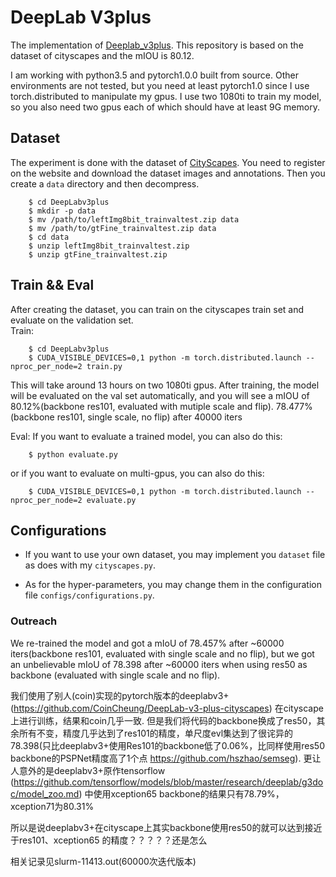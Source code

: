 # DeepLab V3plus
The implementation of [Deeplab_v3plus](https://arxiv.org/abs/1802.02611). This repository is based on the dataset of cityscapes and the mIOU is 80.12.

I am working with python3.5 and pytorch1.0.0 built from source. Other environments are not tested, but you need at least pytorch1.0 since I use torch.distributed to manipulate my gpus. I use two 1080ti to train my model, so you also need two gpus each of which should have at least 9G memory.


## Dataset
The experiment is done with the dataset of [CityScapes](https://www.cityscapes-dataset.com/). You need to register on the website and download the dataset images and annotations. Then you create a `data` directory and then decompress.
```
    $ cd DeepLabv3plus
    $ mkdir -p data
    $ mv /path/to/leftImg8bit_trainvaltest.zip data
    $ mv /path/to/gtFine_trainvaltest.zip data
    $ cd data
    $ unzip leftImg8bit_trainvaltest.zip
    $ unzip gtFine_trainvaltest.zip
```


## Train && Eval
After creating the dataset, you can train on the cityscapes train set and evaluate on the validation set.  
Train: 
```
    $ cd DeepLabv3plus
    $ CUDA_VISIBLE_DEVICES=0,1 python -m torch.distributed.launch --nproc_per_node=2 train.py
```
This will take around 13 hours on two 1080ti gpus. After training, the model will be evaluated on the val set automatically, and you will see a mIOU of 80.12%(backbone res101, evaluated with mutiple scale and flip). 78.477%(backbone res101, single scale, no flip) after 40000 iters

Eval:
If you want to evaluate a trained model, you can also do this: 
```
    $ python evaluate.py
```
or if you want to evaluate on multi-gpus, you can also do this: 
```
    $ CUDA_VISIBLE_DEVICES=0,1 python -m torch.distributed.launch --nproc_per_node=2 evaluate.py
```

## Configurations
* If you want to use your own dataset, you may implement you `dataset` file as does with my `cityscapes.py`. 

* As for the hyper-parameters, you may change them in the configuration file `configs/configurations.py`.


### Outreach

We re-trained the model and got a mIoU of 78.457% after ~60000 iters(backbone res101, evaluated with single scale and no flip), but we got an unbelievable mIoU of 78.398 after ~60000 iters when using res50 as backbone (evaluated with single scale and no flip).

我们使用了别人(coin)实现的pytorch版本的deeplabv3+(https://github.com/CoinCheung/DeepLab-v3-plus-cityscapes)  在cityscape上进行训练，结果和coin几乎一致. 但是我们将代码的backbone换成了res50，其余所有不变，精度几乎达到了res101的精度，单尺度evl集达到了很诧异的78.398(只比deeplabv3+使用Res101的backbone低了0.06%，比同样使用res50 backbone的PSPNet精度高了1个点 https://github.com/hszhao/semseg).
更让人意外的是deeplabv3+原作tensorflow (https://github.com/tensorflow/models/blob/master/research/deeplab/g3doc/model_zoo.md) 中使用xception65 backbone的结果只有78.79%，xception71为80.31% 

所以是说deeplabv3+在cityscape上其实backbone使用res50的就可以达到接近于res101、xception65 的精度？？？？？还是怎么

相关记录见slurm-11413.out(60000次迭代版本)



